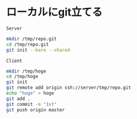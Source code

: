 # ローカルにgit立てる

`Server`
```bash
mkdir /tmp/repo.git
cd /tmp/repo.git
git init --bare --shared
```

`Client`
```bash
mkdir /tmp/hoge
cd /tmp/hoge
git init
git remote add origin ssh://server/tmp/repo.git
echo "hoge" > hoge
git add .
git commit -m "1st"
git push origin master
```


